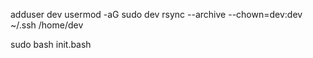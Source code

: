 adduser dev
usermod -aG sudo dev
rsync --archive --chown=dev:dev ~/.ssh /home/dev

sudo bash init.bash